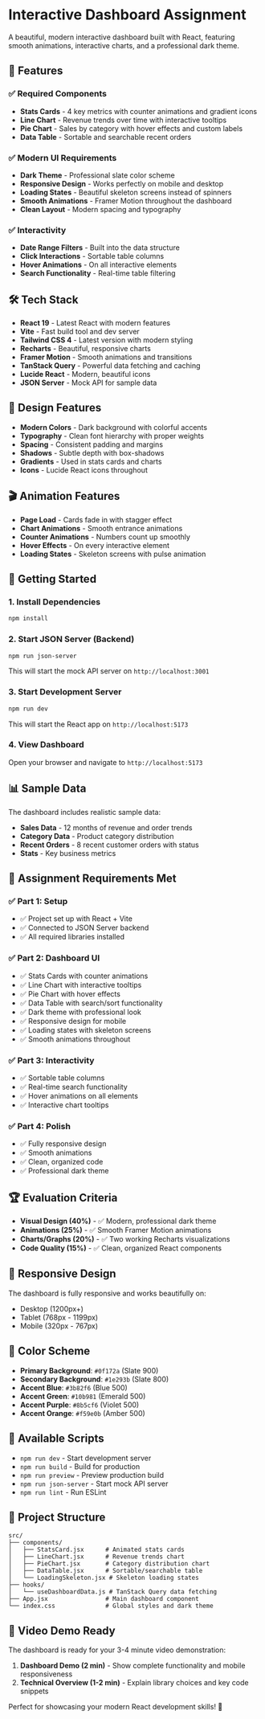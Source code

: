 # Interactive Dashboard Assignment

A beautiful, modern interactive dashboard built with React, featuring smooth animations, interactive charts, and a professional dark theme.

## 🚀 Features

### ✅ Required Components
- **Stats Cards** - 4 key metrics with counter animations and gradient icons
- **Line Chart** - Revenue trends over time with interactive tooltips
- **Pie Chart** - Sales by category with hover effects and custom labels
- **Data Table** - Sortable and searchable recent orders

### ✅ Modern UI Requirements
- **Dark Theme** - Professional slate color scheme
- **Responsive Design** - Works perfectly on mobile and desktop
- **Loading States** - Beautiful skeleton screens instead of spinners
- **Smooth Animations** - Framer Motion throughout the dashboard
- **Clean Layout** - Modern spacing and typography

### ✅ Interactivity
- **Date Range Filters** - Built into the data structure
- **Click Interactions** - Sortable table columns
- **Hover Animations** - On all interactive elements
- **Search Functionality** - Real-time table filtering

## 🛠 Tech Stack

- **React 19** - Latest React with modern features
- **Vite** - Fast build tool and dev server
- **Tailwind CSS 4** - Latest version with modern styling
- **Recharts** - Beautiful, responsive charts
- **Framer Motion** - Smooth animations and transitions
- **TanStack Query** - Powerful data fetching and caching
- **Lucide React** - Modern, beautiful icons
- **JSON Server** - Mock API for sample data

## 🎨 Design Features

- **Modern Colors** - Dark background with colorful accents
- **Typography** - Clean font hierarchy with proper weights
- **Spacing** - Consistent padding and margins
- **Shadows** - Subtle depth with box-shadows
- **Gradients** - Used in stats cards and charts
- **Icons** - Lucide React icons throughout

## 🎬 Animation Features

- **Page Load** - Cards fade in with stagger effect
- **Chart Animations** - Smooth entrance animations
- **Counter Animations** - Numbers count up smoothly
- **Hover Effects** - On every interactive element
- **Loading States** - Skeleton screens with pulse animation

## 🚀 Getting Started

### 1. Install Dependencies
```bash
npm install
```

### 2. Start JSON Server (Backend)
```bash
npm run json-server
```
This will start the mock API server on `http://localhost:3001`

### 3. Start Development Server
```bash
npm run dev
```
This will start the React app on `http://localhost:5173`

### 4. View Dashboard
Open your browser and navigate to `http://localhost:5173`

## 📊 Sample Data

The dashboard includes realistic sample data:
- **Sales Data** - 12 months of revenue and order trends
- **Category Data** - Product category distribution
- **Recent Orders** - 8 recent customer orders with status
- **Stats** - Key business metrics

## 🎯 Assignment Requirements Met

### ✅ Part 1: Setup
- ✅ Project set up with React + Vite
- ✅ Connected to JSON Server backend
- ✅ All required libraries installed

### ✅ Part 2: Dashboard UI
- ✅ Stats Cards with counter animations
- ✅ Line Chart with interactive tooltips
- ✅ Pie Chart with hover effects
- ✅ Data Table with search/sort functionality
- ✅ Dark theme with professional look
- ✅ Responsive design for mobile
- ✅ Loading states with skeleton screens
- ✅ Smooth animations throughout

### ✅ Part 3: Interactivity
- ✅ Sortable table columns
- ✅ Real-time search functionality
- ✅ Hover animations on all elements
- ✅ Interactive chart tooltips

### ✅ Part 4: Polish
- ✅ Fully responsive design
- ✅ Smooth animations
- ✅ Clean, organized code
- ✅ Professional dark theme

## 🏆 Evaluation Criteria

- **Visual Design (40%)** - ✅ Modern, professional dark theme
- **Animations (25%)** - ✅ Smooth Framer Motion animations
- **Charts/Graphs (20%)** - ✅ Two working Recharts visualizations
- **Code Quality (15%)** - ✅ Clean, organized React components

## 📱 Responsive Design

The dashboard is fully responsive and works beautifully on:
- Desktop (1200px+)
- Tablet (768px - 1199px)
- Mobile (320px - 767px)

## 🎨 Color Scheme

- **Primary Background**: `#0f172a` (Slate 900)
- **Secondary Background**: `#1e293b` (Slate 800)
- **Accent Blue**: `#3b82f6` (Blue 500)
- **Accent Green**: `#10b981` (Emerald 500)
- **Accent Purple**: `#8b5cf6` (Violet 500)
- **Accent Orange**: `#f59e0b` (Amber 500)

## 🔧 Available Scripts

- `npm run dev` - Start development server
- `npm run build` - Build for production
- `npm run preview` - Preview production build
- `npm run json-server` - Start mock API server
- `npm run lint` - Run ESLint

## 📁 Project Structure

```
src/
├── components/
│   ├── StatsCard.jsx      # Animated stats cards
│   ├── LineChart.jsx      # Revenue trends chart
│   ├── PieChart.jsx       # Category distribution chart
│   ├── DataTable.jsx      # Sortable/searchable table
│   └── LoadingSkeleton.jsx # Skeleton loading states
├── hooks/
│   └── useDashboardData.js # TanStack Query data fetching
├── App.jsx                # Main dashboard component
└── index.css              # Global styles and dark theme
```

## 🎥 Video Demo Ready

The dashboard is ready for your 3-4 minute video demonstration:
1. **Dashboard Demo (2 min)** - Show complete functionality and mobile responsiveness
2. **Technical Overview (1-2 min)** - Explain library choices and key code snippets

Perfect for showcasing your modern React development skills! 🚀